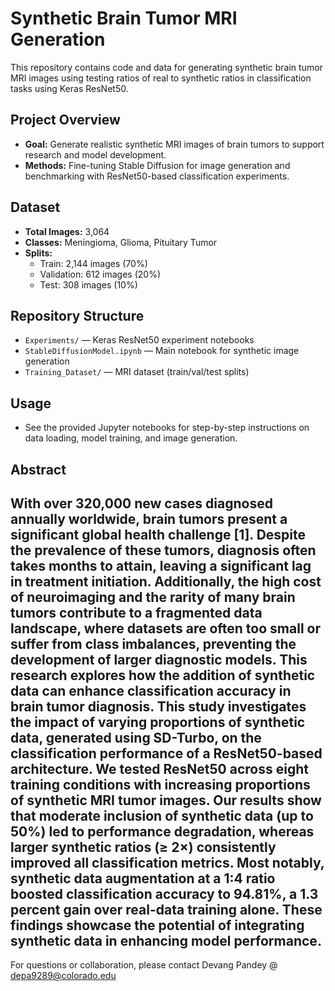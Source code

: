 # Synthetic Brain Tumor MRI Generation

This repository contains code and data for generating synthetic brain tumor MRI images using testing ratios of real to synthetic ratios in classification tasks using Keras ResNet50.

## Project Overview
- **Goal:** Generate realistic synthetic MRI images of brain tumors to support research and model development.
- **Methods:** Fine-tuning Stable Diffusion for image generation and benchmarking with ResNet50-based classification experiments.

## Dataset
- **Total Images:** 3,064
- **Classes:** Meningioma, Glioma, Pituitary Tumor
- **Splits:**
  - Train: 2,144 images (70%)
  - Validation: 612 images (20%)
  - Test: 308 images (10%)

## Repository Structure
- `Experiments/` — Keras ResNet50 experiment notebooks
- `StableDiffusionModel.ipynb` — Main notebook for synthetic image generation
- `Training_Dataset/` — MRI dataset (train/val/test splits)

## Usage
- See the provided Jupyter notebooks for step-by-step instructions on data loading, model training, and image generation.

## Abstract
With over 320,000 new cases diagnosed annually worldwide, brain tumors present a significant global health challenge [1]. Despite the prevalence of these tumors, diagnosis often takes months to attain, leaving a significant lag in treatment initiation. Additionally, the high cost of neuroimaging and the rarity of many brain tumors contribute to a fragmented data landscape, where datasets are often too small or suffer from class imbalances, preventing the development of larger diagnostic models. This research explores how the addition of synthetic data can enhance classification accuracy in brain tumor diagnosis. This study investigates the impact of varying proportions of synthetic data, generated using SD-Turbo, on the classification performance of a ResNet50-based architecture. We tested ResNet50 across eight training conditions with increasing proportions of synthetic MRI tumor images. Our results show that moderate inclusion of synthetic data (up to 50%) led to performance degradation, whereas larger synthetic ratios (≥ 2×) consistently improved all classification metrics. Most notably, synthetic data augmentation at a 1:4 ratio boosted classification accuracy to 94.81%, a 1.3 percent gain over real-data training alone. These findings showcase the potential of integrating synthetic data in enhancing model performance.
---
For questions or collaboration, please contact Devang Pandey @ depa9289@colorado.edu 
